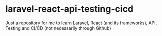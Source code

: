 # laravel-react-api-testing-cicd
Just a repository for me to learn Laravel, React (and its frameworks), API, Testing and CI/CD (not necessarily through Github)
